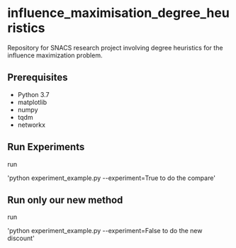 # influence_maximisation_degree_heuristics
Repository for SNACS research project involving degree heuristics  for the influence maximization problem.

## Prerequisites

- Python 3.7
- matplotlib
- numpy
- tqdm
- networkx

## Run Experiments
run 

'python experiment_example.py --experiment=True  to do the compare'
## Run only our new method
run 

'python experiment_example.py --experiment=False  to do the new discount' 

